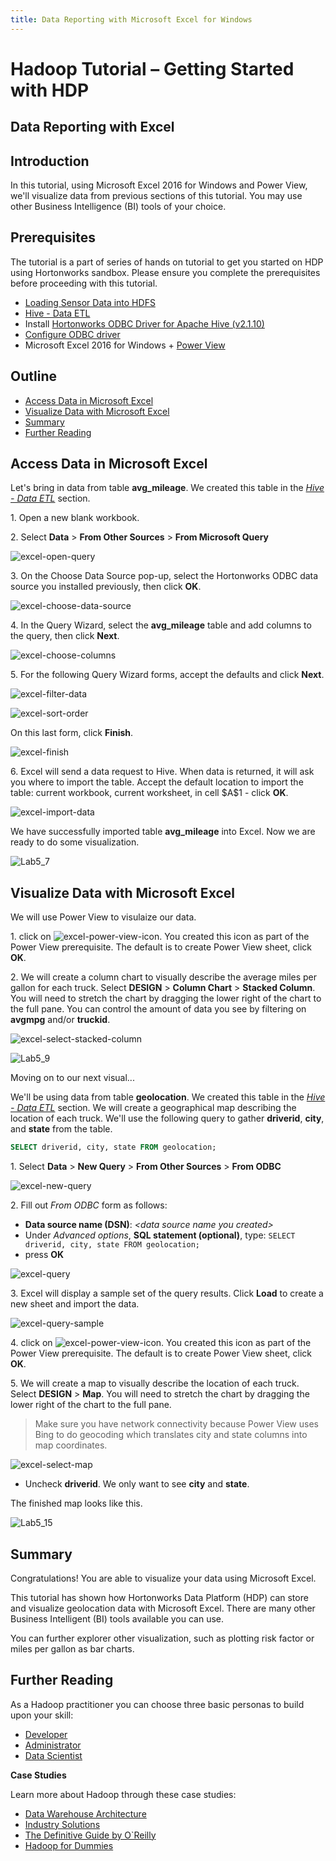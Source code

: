 ```yaml
---
title: Data Reporting with Microsoft Excel for Windows
---
```


# Hadoop Tutorial – Getting Started with HDP

## Data Reporting with Excel

## Introduction

In this tutorial, using Microsoft Excel 2016 for Windows and Power View, we'll visualize data from previous sections of this tutorial. You may use other Business Intelligence (BI) tools of your choice.

## Prerequisites

The tutorial is a part of series of hands on tutorial to get you started on HDP using Hortonworks sandbox. Please ensure you complete the prerequisites before proceeding with this tutorial.

-   [Loading Sensor Data into HDFS](https://hortonworks.com/tutorial/hadoop-tutorial-getting-started-with-hdp/section/2/)
-   [Hive - Data ETL](https://hortonworks.com/tutorial/hadoop-tutorial-getting-started-with-hdp/section/3/)
-   Install [Hortonworks ODBC Driver for Apache Hive (v2.1.10)](http://hortonworks.com/downloads/#addons)
-   [Configure ODBC driver](http://hortonworks.com/wp-content/uploads/2013/05/Installing_Configuring_Hortonworks_ODBC_Driver_with_Sandbox_-Windows7.pdf)
-   Microsoft Excel 2016 for Windows + [Power View](https://support.office.com/en-us/article/Turn-on-Power-View-in-Excel-2016-for-Windows-f8fc21a6-08fc-407a-8a91-643fa848729a)

## Outline

-   [Access Data in Microsoft Excel](#access-data-in-microsoft-excel)
-   [Visualize Data with Microsoft Excel](#visualize-data-with-microsoft-excel)
-   [Summary](#summary)
-   [Further Reading](#further-reading)

## Access Data in Microsoft Excel

Let's bring in data from table **avg_mileage**. We created this table in the [_Hive - Data ETL_](https://hortonworks.com/tutorial/hadoop-tutorial-getting-started-with-hdp/section/3/) section.

1\. Open a new blank workbook.

2\. Select **Data** > **From Other Sources** > **From Microsoft Query**

![excel-open-query](assets/excel-open-query.jpg)

3\. On the Choose Data Source pop-up, select the Hortonworks ODBC data source you installed previously, then click **OK**.

![excel-choose-data-source](assets/excel-choose-data-source.png)

4\. In the Query Wizard, select the **avg_mileage** table and add columns to the query, then click **Next**.

 ![excel-choose-columns](assets/excel-choose-columns.png)

5\. For the following Query Wizard forms, accept the defaults and click **Next**.

![excel-filter-data](assets/excel-filter-data.png)

![excel-sort-order](assets/excel-sort-order.png)

On this last form, click **Finish**.

![excel-finish](assets/excel-finish.png)

6\. Excel will send a data request to Hive. When data is returned, it will ask you where to import the table. Accept the default location to import the table: current workbook, current worksheet, in cell \$A\$1 - click **OK**.

![excel-import-data](assets/excel-import-data.png)

We have successfully imported table **avg_mileage** into Excel. Now we are ready to do some visualization.

![Lab5_7](assets/Lab5_7.jpg)

## Visualize Data with Microsoft Excel

We will use Power View to visulaize our data.

1\. click on ![excel-power-view-icon](assets/excel-power-view-icon.png). You created this icon as part of the Power View prerequisite. The default is to create Power View sheet, click **OK**.

2\. We will create a column chart to visually describe the average miles per gallon for each truck. Select **DESIGN** > **Column Chart** > **Stacked Column**. You will need to stretch the chart by dragging the lower right of the chart to the full pane. You can control the amount of data you see by filtering on **avgmpg** and/or **truckid**.

![excel-select-stacked-column](assets/excel-select-stacked-column.png)

![Lab5_9](assets/Lab5_9.jpg)

Moving on to our next visual...

We'll be using data from table **geolocation**. We created this table in the [_Hive - Data ETL_](https://hortonworks.com/tutorial/hadoop-tutorial-getting-started-with-hdp/section/3/) section. We will create a geographical map describing the location of each truck. We'll use the following query to gather **driverid**, **city**, and **state** from the table.

~~~sql
SELECT driverid, city, state FROM geolocation;
~~~

1\. Select **Data** > **New Query** > **From Other Sources** > **From ODBC**

![excel-new-query](assets/excel-new-query.png)

2\. Fill out _From ODBC_ form as follows:
-   **Data source name (DSN)**: _\<data source name you created\>_
-   Under _Advanced options_, **SQL statement (optional)**, type: ```SELECT driverid, city, state FROM geolocation;```
-   press **OK**

![excel-query](assets/excel-query.png)

3\. Excel will display a sample set of the query results. Click **Load** to create a new sheet and import the data.

![excel-query-sample](assets/excel-query-sample.png)

4\. click on ![excel-power-view-icon](assets/excel-power-view-icon.png). You created this icon as part of the Power View prerequisite. The default is to create Power View sheet, click **OK**.

5\. We will create a map to visually describe the location of each truck. Select **DESIGN** > **Map**. You will need to stretch the chart by dragging the lower right of the chart to the full pane.

> Make sure you have network connectivity because Power View uses Bing to do geocoding which translates city and state columns into map coordinates.

![excel-select-map](assets/excel-select-map.png)

-   Uncheck **driverid**. We only want to see **city** and **state**.

The finished map looks like this.

![Lab5_15](assets/Lab5_15.jpg)

## Summary

Congratulations! You are able to visualize your data using Microsoft Excel.

This tutorial has shown how Hortonworks Data Platform (HDP) can store and visualize geolocation data with Microsoft Excel. There are many other Business Intelligent (BI) tools available you can use.

You can further explorer other visualization, such as plotting risk factor or miles per gallon as bar charts.

## Further Reading
As a Hadoop practitioner you can choose three basic personas to build upon your skill:

-   [Developer](https://hortonworks.com/tutorials/?filters=developer)
-   [Administrator](https://hortonworks.com/tutorials/?filters=administrator)
-   [Data Scientist](https://hortonworks.com/tutorials/?filters=data-scientist-analyst)

**Case Studies**

Learn more about Hadoop through these case studies:

-   [Data Warehouse Architecture](https://hortonworks.com/solutions/edw-optimization/)
-   [Industry Solutions](https://hortonworks.com/solutions/)
-   [The Definitive Guide by O`Reilly](http://hadoopbook.com/)
-   [Hadoop for Dummies](http://www.wiley.com/WileyCDA/WileyTitle/productCd-1118607554.html)
